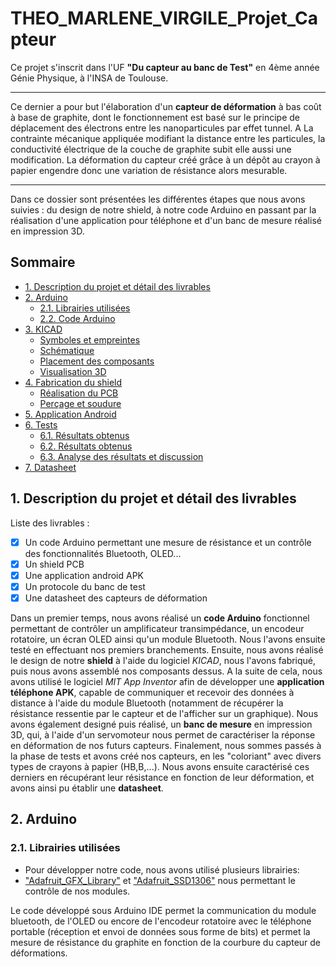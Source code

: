 # THEO_MARLENE_VIRGILE_Projet_Capteur
Ce projet s'inscrit dans l'UF **"Du capteur au banc de Test"** en 4ème année Génie Physique, à l'INSA de Toulouse. 
***
Ce dernier a pour but l'élaboration d'un **capteur de déformation** à bas coût à base de graphite, dont le fonctionnement est basé sur le principe de déplacement des électrons entre les nanoparticules par effet tunnel. A
La contrainte mécanique appliquée modifiant la distance entre les particules, la conductivité électrique de la couche de graphite subit elle aussi une modification. La déformation du capteur créé grâce à un dépôt au crayon à papier engendre donc une variation de résistance alors mesurable.
*** 
Dans ce dossier sont présentées les différentes étapes que nous avons suivies : du design de notre shield, à notre code Arduino en passant par la réalisation d'une application pour téléphone et d'un banc de mesure réalisé en impression 3D. 




## Sommaire 

* [1. Description du projet et détail des livrables](#PremiereSection) 
* [2. Arduino](#DeuxiemeSection)
  * [2.1. Librairies utilisées](#DeuxiemeSection1)
  * [2.2. Code Arduino](#DeuxiemeSection2)
* [3. KICAD](#TroisiemeSection)  
  * [Symboles et empreintes](#TroisiemeSection1)
  * [Schématique](#TroisiemeSection2)
  * [Placement des composants](#TroisiemeSection3)
  * [Visualisation 3D](#TroisiemeSection4)
* [4. Fabrication du shield](#QuatriemeSection)
  * [Réalisation du PCB](#QuatriemeSection1)
  * [Perçage et soudure](#QuatriemeSection2)
* [5. Application Android](#CinquiemeSection) 
* [6. Tests](#SixiemeSection)
  * [6.1. Résultats obtenus](#SixiemeSection1)
  * [6.2. Résultats obtenus](#SixiemeSection2)
  * [6.3. Analyse des résultats et discussion](#SixiemeSection3)
* [7. Datasheet](#SeptiemeSection)

## 1. Description du projet et détail des livrables

Liste des livrables :

- [x] Un code Arduino permettant une mesure de résistance et un contrôle des fonctionnalités Bluetooth, OLED... 
- [x] Un shield PCB
- [x] Une application android APK 
- [x] Un protocole du banc de test
- [x] Une datasheet des capteurs de déformation

Dans un premier temps, nous avons réalisé un **code Arduino** fonctionnel permettant de contrôler un amplificateur transimpédance, un encodeur rotatoire, un écran OLED ainsi qu'un module Bluetooth. Nous l'avons ensuite testé en effectuant nos premiers branchements.
Ensuite, nous avons réalisé le design de notre **shield** à l'aide du logiciel *KICAD*, nous l'avons fabriqué, puis nous avons assemblé nos composants dessus. 
A la suite de cela, nous avons utilisé le logiciel *MIT App Inventor* afin de développer une **application téléphone APK**, capable de communiquer et recevoir des données à distance à l'aide du module Bluetooth (notamment de récupérer la résistance ressentie par le capteur et de l'afficher sur un graphique). 
Nous avons également designé puis réalisé, un **banc de mesure** en impression 3D, qui, à l'aide d'un servomoteur nous permet de caractériser la réponse en déformation de nos futurs capteurs. 
Finalement, nous sommes passés à la phase de tests et avons créé nos capteurs, en les "coloriant" avec divers types de crayons à papier (HB,B,...). Nous avons ensuite caractérisé ces derniers en récupérant leur résistance en fonction de leur déformation, et avons ainsi pu établir une **datasheet**.

## 2. Arduino

### 2.1. Librairies utilisées

- Pour développer notre code, nous avons utilisé plusieurs librairies: 
- ["Adafruit_GFX_Library"](Arduino_Shield/prog_arduino) et ["Adafruit_SSD1306"](Arduino_Shield/prog_arduino/Adafruit_SSD1306) nous permettant le contrôle de nos modules.



Le code développé sous Arduino IDE permet la communication du module bluetooth, de l'OLED ou encore de l'encodeur rotatoire avec le téléphone portable (réception et envoi de données sous forme de bits) et permet la mesure de résistance du graphite en fonction de la courbure du capteur de déformations. 

